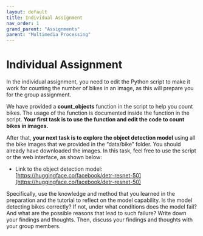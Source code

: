 ```yaml
---
layout: default
title: Individual Assignment
nav_order: 1
grand_parent: "Assignments"
parent: "Multimedia Processing"
---
```


# Individual Assignment

In the individual assignment, you need to edit the Python script to make it work for counting the number of bikes in an image, as this will prepare you for the group assignment.

We have provided a **count_objects** function in the script to help you count bikes. The usage of the function is documented inside the function in the script. **Your first task is to use the function and edit the code to count bikes in images.**

After that, **your next task is to explore the object detection model** using all the bike images that we provided in the “data/bike” folder. You should already have downloaded the images. In this task, feel free to use the script or the web interface, as shown below:

 - Link to the object detection model: [https://huggingface.co/facebook/detr-resnet-50](https://huggingface.co/facebook/detr-resnet-50)

Specifically, use the knowledge and method that you learned in the preparation and the tutorial to reflect on the model capability. Is the model detecting bikes correctly? If not, under what conditions does the model fail? And what are the possible reasons that lead to such failure? Write down your findings and thoughts. Then, discuss your findings and thoughts with your group members.
